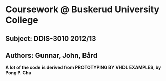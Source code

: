 Coursework @ Buskerud University College
========================================
Subject: DDIS-3010 2012/13 
----------------------------------------
Authors: Gunnar, John, Bård
----------------------------------------
**A lot of the code is derived from PROTOTYPING BY VHDL EXAMPLES, by Pong P. Chu**
